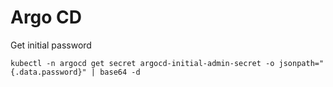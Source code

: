 # Argo CD

Get initial password

```shell
kubectl -n argocd get secret argocd-initial-admin-secret -o jsonpath="{.data.password}" | base64 -d
```